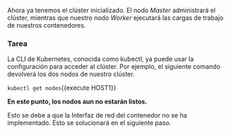 Ahora ya tenemos el clúster inicializado. El nodo _Master_ administrará el clúster, mientras que nuestro nodo _Worker_ ejecutará las cargas de trabajo de nuestros contenedores.

### Tarea

La CLI de Kubernetes, conocida como kubectl, ya puede usar la configuración para acceder al clúster. Por ejemplo, el siguiente comando devolverá los dos nodos de nuestro clúster.

`kubectl get nodes`{{execute HOST1}}

**En este punto, los nodos aun no estarán listos.**

Esto se debe a que la Interfaz de red del contenedor no se ha implementado. Esto se solucionará en el siguiente paso.